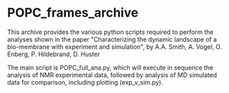 # POPC_frames_archive
This archive provides the various python scripts required to perform the analyses shown in the paper "Characterizing the dynamic landscape of a bio-membrane with experiment and simulation", by A.A. Smith, A. Vogel, O. Enberg, P. Hildebrand, D. Huster

The main script is POPC_full_ana.py, which will execute in sequence the analysis of NMR experimental data, followed by analysis of MD simulated data for comparison, including plotting (exp_v_sim.py).

